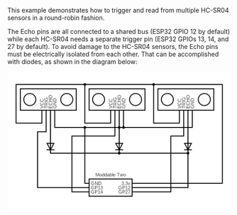 This example demonstrates how to trigger and read from multiple HC-SR04 sensors in a round-robin fashion. 

The Echo pins are all connected to a shared bus (ESP32 GPIO 12 by default) while each HC-SR04 needs a separate trigger pin (ESP32 GPIOs 13, 14, and 27 by default). To avoid damage to the HC-SR04 sensors, the Echo pins must be electrically isolated from each other. That can be accomplished with diodes, as shown in the diagram below:

![](circuit.png)